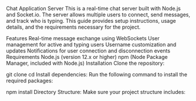 Chat Application Server
This is a real-time chat server built with Node.js and Socket.io. The server allows multiple users to connect, send messages, and track who is typing. This guide provides setup instructions, usage details, and the requirements necessary for the project.

Features
Real-time message exchange using WebSockets
User management for active and typing users
Username customization and updates
Notifications for user connection and disconnection events
Requirements
Node.js (version 12.x or higher)
npm (Node Package Manager, included with Node.js)
Installation
Clone the repository:


git clone <repository-url>
cd <repository-folder>
Install dependencies: Run the following command to install the required packages:

npm install
Directory Structure: Make sure your project structure includes:
